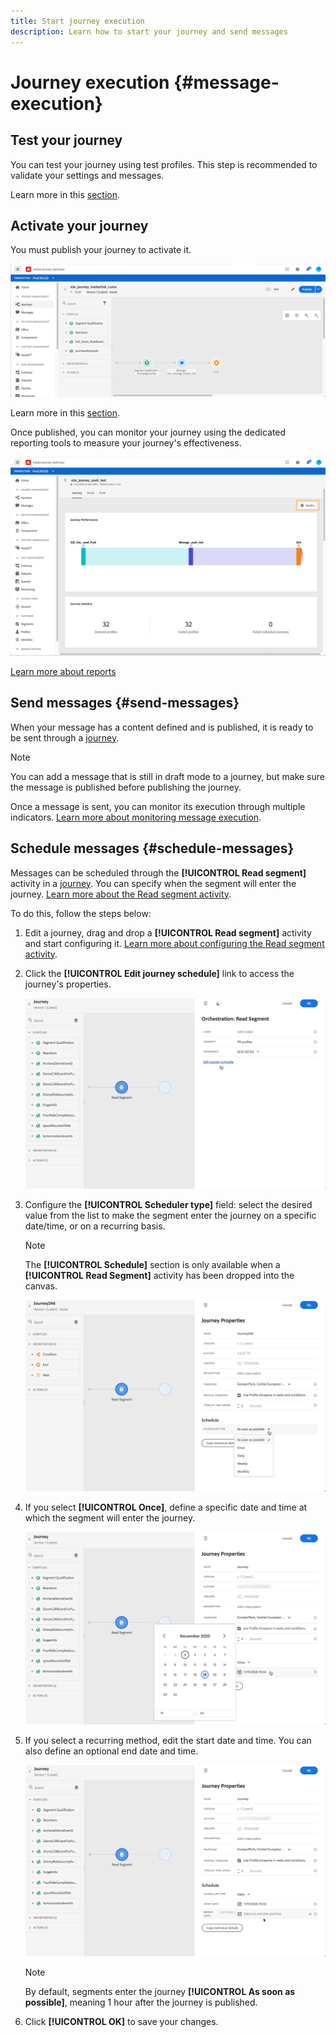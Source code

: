 ```yaml
---
title: Start journey execution
description: Learn how to start your journey and send messages
---
```


# Journey execution {#message-execution}

## Test your journey

You can test your journey using test profiles. This step is recommended to validate your settings and messages.

Learn more in this [section](testing-the-journey.md).

## Activate your journey

You must publish your journey to activate it. 

![](../assets/jo-journeyuc2_32bis.png)

Learn more in this [section](publishing-the-journey.md).


Once published, you can monitor your journey using the dedicated reporting tools to measure your journey's effectiveness. 

![](../assets/jo-dynamic_report_journey_12.png)

[Learn more about reports](../reports/live-report.md) 

## Send messages {#send-messages}

When your message has a content defined and is published, it is ready to be sent through a [journey](journey.md).

>[!NOTE]
>
>You can add a message that is still in draft mode to a journey, but make sure the message is published before publishing the journey.

Once a message is sent, you can monitor its execution through multiple indicators. [Learn more about monitoring message execution](../message-monitoring.md).

## Schedule messages {#schedule-messages}

Messages can be scheduled through the **[!UICONTROL Read segment]** activity in a [journey](journey.md). You can specify when the segment will enter the journey. [Learn more about the Read segment activity](read-segment.md).

To do this, follow the steps below:

1. Edit a journey, drag and drop a **[!UICONTROL Read segment]** activity and start configuring it. [Learn more about configuring the Read segment activity](read-segment.md#configuring-segment-trigger-activity).

1. Click the **[!UICONTROL Edit journey schedule]** link to access the journey's properties.
    
    ![](../assets/message-read-segment-schedule.png)

1. Configure the **[!UICONTROL Scheduler type]** field: select the desired value from the list to make the segment enter the journey on a specific date/time, or on a recurring basis.

    >[!NOTE]
    >
    >The **[!UICONTROL Schedule]** section is only available when a **[!UICONTROL Read Segment]** activity has been dropped into the canvas.

    ![](../assets/message-read-segment-scheduler.png)

1. If you select **[!UICONTROL Once]**, define a specific date and time at which the segment will enter the journey.

    ![](../assets/message-read-segment-scheduler-once.png)

1. If you select a recurring method, edit the start date and time. You can also define an optional end date and time.

    ![](../assets/message-read-segment-scheduler-daily.png)

    >[!NOTE]
    >
    >By default, segments enter the journey **[!UICONTROL As soon as possible]**, meaning 1 hour after the journey is published.

1. Click **[!UICONTROL OK]** to save your changes.

<!--Unitary messages that are triggered by an event within a journey cannot be scheduled.-->
